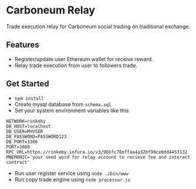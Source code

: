 # Carboneum Relay
Trade execution relay for Carboneum social trading on traditional exchange.
## Features
 - Register/update user Ethereum wallet for receive reward. 
 - Relay trade execution from user to followers trade.

## Get Started
 
 - `npm install`
 - Create mysql database from `schema.sql`
 - Set your system environment variables like this
```
NETWORK=rinkeby
DB_HOST=localhost
DB_USER=MYUSER
DB_PASSWORD=PASSWORD123
DB_PORT=3306
PORT=3080
RPC_URL=https://rinkeby.infura.io/v3/96bfc78effaa4a32bf99ce0dd4453132
MNEMONIC='your seed word for relay account to recieve fee and interact contract'
```
- Run user register service using `node ./bin/www`
- Run copy trade engine using `node processor.js`
